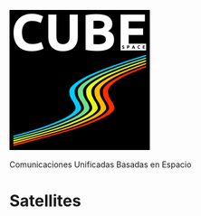 
![Screenshot](https://github.com/davidsnege/CUBES/blob/main/DesignMKT/img/negro_L.png?raw=true)

Comunicaciones Unificadas Basadas en Espacio

# Satellites
